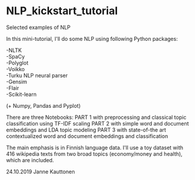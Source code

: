 # NLP_kickstart_tutorial
Selected examples of NLP

In this mini-tutorial, I'll do some NLP using following Python packages:

-NLTK  
-SpaCy  
-Polyglot  
-Voikko  
-Turku NLP neural parser  
-Gensim  
-Flair  
-Scikit-learn  

(+ Numpy, Pandas and Pyplot)

There are three Notebooks: 
 PART 1 with preprocessing and classical topic classification using TF-IDF scaling
 PART 2 with simple word and document embeddings and LDA topic modeling 
 PART 3 with state-of-the art contextualized word and document embeddings and classification

The main emphasis is in Finnish language data. I'll use a toy dataset with 416 wikipedia texts from two broad topics (economy/money and health), which are included.

24.10.2019 Janne Kauttonen

